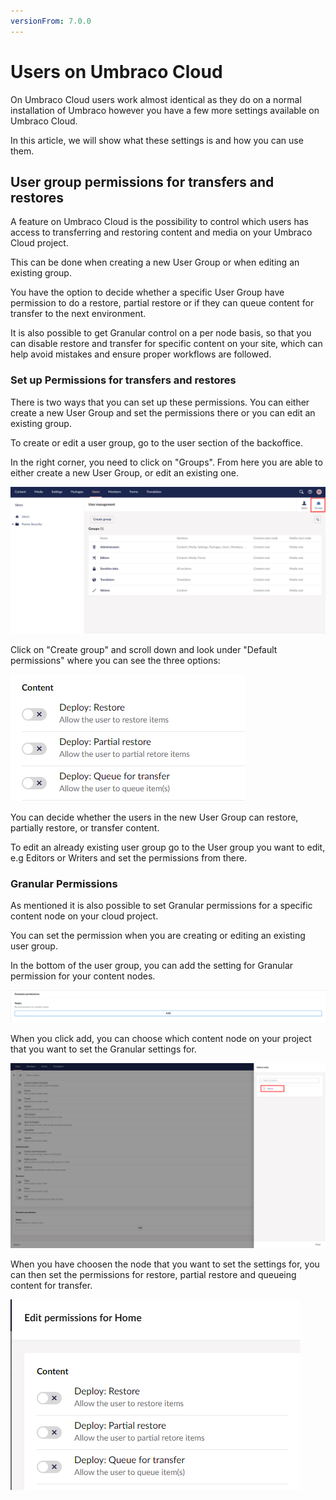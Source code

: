 ```yaml
---
versionFrom: 7.0.0
---
```


# Users on Umbraco Cloud

On Umbraco Cloud users work almost identical as they do on a normal installation of Umbraco however you have a few more settings available on Umbraco Cloud.

In this article, we will show what these settings is and how you can use them.

## User group permissions for transfers and restores

A feature on Umbraco Cloud is the possibility to control which users has access to transferring and restoring content and media on your Umbraco Cloud project.

This can be done when creating a new User Group or when editing an existing group.

You have the option to decide whether a specific User Group have permission to do a restore, partial restore or if they can queue content for transfer to the next environment.

It is also possible to get Granular control on a per node basis, so that you can disable restore and transfer for specific content on your site, which can help avoid mistakes and ensure proper workflows are followed.

### Set up Permissions for transfers and restores

There is two ways that you can set up these permissions.
You can either create a new User Group and set the permissions there or you can edit an existing group.

To create or edit a user group, go to the user section of the backoffice.

In the right corner, you need to click on "Groups".
From here you are able to either create a new User Group, or edit an existing one.

![User Groups](images/Users.png)

Click on "Create group" and scroll down and look under "Default permissions" where you can see the three options:

![User Groups](images/default_permisions.png)

You can decide whether the users in the new User Group can restore, partially restore, or transfer content.

To edit an already existing user group go to the User group you want to edit, e.g Editors or Writers and set the permissions from there.

### Granular Permissions

As mentioned it is also possible to set Granular permissions for a specific content node on your cloud project.

You can set the permission when you are creating or editing an existing user group.

In the bottom of the user group, you can add the setting for Granular permission for your content nodes.

![Granular permission](images/Granular.png)

When you click add, you can choose which content node on your project that you want to set the Granular settings for.

![Granular content node](images/Granular_node.png)

When you have choosen the node that you want to set the settings for, you can then set the permissions for restore, partial restore and queueing content for transfer.

![Granular permission](images/Granular_permission.png)

